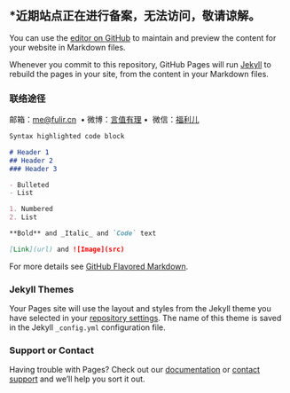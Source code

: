 ## \*近期站点正在进行备案，无法访问，敬请谅解。

You can use the [editor on GitHub](https://github.com/fulir/OneV-s-Dev/edit/master/index.md) to maintain and preview the content for your website in Markdown files.

Whenever you commit to this repository, GitHub Pages will run [Jekyll](https://jekyllrb.com/) to rebuild the pages in your site, from the content in your Markdown files.

### 联络途径

邮箱：<a href="mailto:me@fulir.cn" target="_blank">me@fulir.cn</a>  •  微博：<a href="https://weibo.com/fulir" target="_blank">言值有理</a>  •  微信：<a href="https://mp.weixin.qq.com/mp/profile_ext?action=home&__biz=MzU0OTU2MTc3OQ==&scene=124#wechat_redirect" target="_blank">福利儿</a>

```markdown
Syntax highlighted code block

# Header 1
## Header 2
### Header 3

- Bulleted
- List

1. Numbered
2. List

**Bold** and _Italic_ and `Code` text

[Link](url) and ![Image](src)
```

For more details see [GitHub Flavored Markdown](https://guides.github.com/features/mastering-markdown/).

### Jekyll Themes

Your Pages site will use the layout and styles from the Jekyll theme you have selected in your [repository settings](https://github.com/fulir/OneV-s-Dev/settings). The name of this theme is saved in the Jekyll `_config.yml` configuration file.

### Support or Contact

Having trouble with Pages? Check out our [documentation](https://help.github.com/categories/github-pages-basics/) or [contact support](https://github.com/contact) and we’ll help you sort it out.
